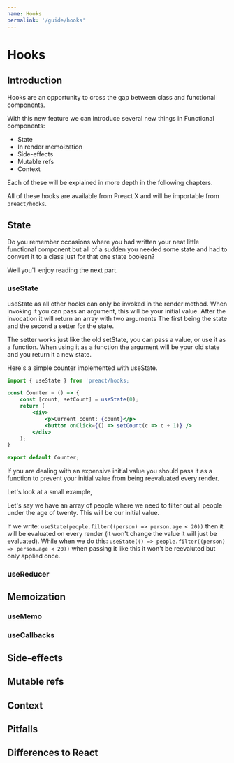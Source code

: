 ```yaml
---
name: Hooks
permalink: '/guide/hooks'
---
```


# Hooks

## Introduction

Hooks are an opportunity to cross the gap between class
and functional components.

With this new feature we can introduce several new things
in Functional components:

- State
- In render memoization
- Side-effects
- Mutable refs
- Context

Each of these will be explained in more depth in the following chapters.

All of these hooks are available from Preact X and will be
importable from `preact/hooks`.

## State

Do you remember occasions where you had written your neat
little functional component but all of a sudden you needed
some state and had to convert it to a class just for that
one state boolean?

Well you'll enjoy reading the next part.

### useState

useState as all other hooks can only be invoked in the render
method.
When invoking it you can pass an argument, this will be your
initial value.
After the invocation it will return an array with two arguments
The first being the state and the second a setter for the state.

The setter works just like the old setState, you can pass a value,
or use it as a function.
When using it as a function the argument will be your old state and you
return it a new state.

Here's a simple counter implemented with useState.

```jsx
import { useState } from 'preact/hooks;

const Counter = () => {
    const [count, setCount] = useState(0);
    return (
        <div>
            <p>Current count: {count}</p>
            <button onClick={() => setCount(c => c + 1)} />
        </div>
    );
}

export default Counter;
```

If you are dealing with an expensive initial value you should
pass it as a function to prevent your initial value from being
reevaluated every render.

Let's look at a small example,

Let's say we have an array of people where we need to filter out
all people under the age of twenty.
This will be our initial value.

If we write: `useState(people.filter((person) => person.age < 20))`
then it will be evaluated on every render (it won't change the value
it will just be evaluated).
While when we do this: `useState(() => people.filter((person) => person.age < 20))`
when passing it like this it won't be reevaluted but only applied once.

### useReducer

## Memoization

### useMemo

### useCallbacks

## Side-effects

## Mutable refs


## Context

## Pitfalls

## Differences to React
